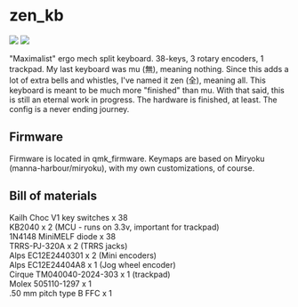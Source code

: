 # zen_kb

<img src="pictures/main.jpg">
<img src="pictures/full.jpg">

"Maximalist" ergo mech split keyboard. 38-keys, 3 rotary encoders, 1 trackpad. My last keyboard was mu (無), meaning nothing. Since this adds a lot of extra bells and whistles, I've named it zen (全), meaning all. This keyboard is meant to be much more "finished" than mu. With that said, this is still an eternal work in progress. The hardware is finished, at least. The config is a never ending journey.

## Firmware
Firmware is located in qmk_firmware. Keymaps are based on Miryoku (manna-harbour/miryoku), with my own customizations, of course.

## Bill of materials

Kailh Choc V1 key switches x 38
<br>KB2040 x 2 (MCU - runs on 3.3v, important for trackpad)
<br>1N4148 MiniMELF diode x 38
<br>TRRS-PJ-320A x 2 (TRRS jacks)
<br>Alps EC12E2440301 x 2 (Mini encoders)
<br>Alps EC12E24404A8 x 1 (Jog wheel encoder)
<br>Cirque TM040040-2024-303 x 1 (trackpad)
<br>Molex 505110-1297 x 1
<br>.50 mm pitch type B FFC x 1
